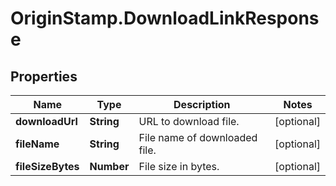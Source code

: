 # OriginStamp.DownloadLinkResponse

## Properties
Name | Type | Description | Notes
------------ | ------------- | ------------- | -------------
**downloadUrl** | **String** | URL to download file. | [optional] 
**fileName** | **String** | File name of downloaded file. | [optional] 
**fileSizeBytes** | **Number** | File size in bytes. | [optional] 


